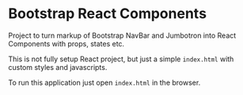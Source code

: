 # Bootstrap React Components
Project to turn markup of Bootstrap NavBar and Jumbotron into React Components with props, states etc. 

This is not fully setup React project, but just a simple `index.html` with custom styles and javascripts.

To run this application just open `index.html` in the browser.